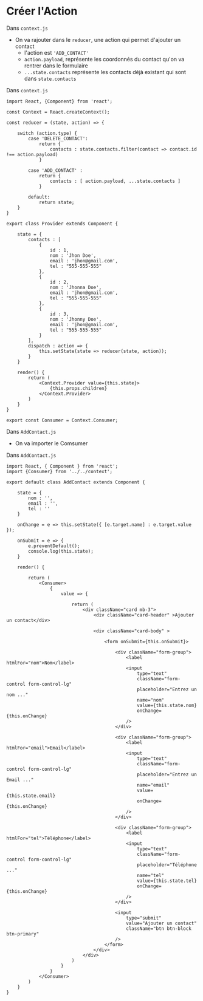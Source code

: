 # Créer l'Action

Dans `context.js`

- On va rajouter dans le `reducer`, une action qui permet d'ajouter un contact 
    - l'action est `'ADD_CONTACT'`
    - `action.payload`, représente les coordonnés du contact qu'on va rentrer dans le formulaire
    - `...state.contacts` représente les contacts déjà existant qui sont dans `state.contacts`

Dans `context.js`

    import React, {Component} from 'react';

    const Context = React.createContext();

    const reducer = (state, action) => {

        switch (action.type) {
            case 'DELETE_CONTACT':
                return {
                    contacts : state.contacts.filter(contact => contact.id !== action.payload)
                }

            case 'ADD_CONTACT' :
                return {
                    contacts : [ action.payload, ...state.contacts ]
                }
                
            default:
                return state;
        }
    }

    export class Provider extends Component {

        state = {
            contacts : [
                {
                    id : 1,
                    nom : 'Jhon Doe',
                    email : 'jhon@gmail.com',
                    tel : "555-555-555"
                },
                {
                    id : 2,
                    nom : 'Jhonna Doe',
                    email : 'jhon@gmail.com',
                    tel : "555-555-555"
                },
                {
                    id : 3,
                    nom : 'Jhonny Doe',
                    email : 'jhon@gmail.com',
                    tel : "555-555-555"
                }
            ],
            dispatch : action => {
                this.setState(state => reducer(state, action));
            }
        }

        render() {
            return (
                <Context.Provider value={this.state}>
                    {this.props.children}
                </Context.Provider>
            )
        }
    }

    export const Consumer = Context.Consumer;



Dans `AddContact.js`

- On va importer le Comsumer

Dans `AddContact.js`

    import React, { Component } from 'react';
    import {Consumer} from '../../context';

    export default class AddContact extends Component {

        state = {
            nom : '',
            email : '',
            tel : ''
        }

        onChange = e => this.setState({ [e.target.name] : e.target.value });

        onSubmit = e => {
            e.preventDefault();
            console.log(this.state);
        }

        render() {

            return (
                <Consumer>
                    {
                        value => {

                            return (
                                <div className="card mb-3">
                                    <div className="card-header" >Ajouter un contact</div>
                    
                                    <div className="card-body" >
                    
                                        <form onSubmit={this.onSubmit}>
                    
                                            <div className="form-group">
                                                <label htmlFor="nom">Nom</label>
                                                <input
                                                    type="text"
                                                    className="form-control form-control-lg"
                                                    placeholder="Entrez un nom ..."
                                                    name="nom"
                                                    value={this.state.nom}
                                                    onChange={this.onChange}
                                                />
                                            </div>
                    
                                            <div className="form-group">
                                                <label htmlFor="email">Email</label>
                                                <input
                                                    type="text"
                                                    className="form-control form-control-lg"
                                                    placeholder="Entrez un Email ..."
                                                    name="email"
                                                    value={this.state.email}
                                                    onChange={this.onChange}
                                                />
                                            </div>
                    
                                            <div className="form-group">
                                                <label htmlFor="tel">Téléphone</label>
                                                <input
                                                    type="text"
                                                    className="form-control form-control-lg"
                                                    placeholder="Téléphone ..."
                                                    name="tel"
                                                    value={this.state.tel}
                                                    onChange={this.onChange}
                                                />
                                            </div>
                    
                                            <input
                                                type="submit"
                                                value="Ajouter un contact"
                                                className="btn btn-block btn-primary"
                                            />
                                        </form>
                                    </div>
                                </div>
                            )
                        }
                    }
                </Consumer>
            )
        }
    }
